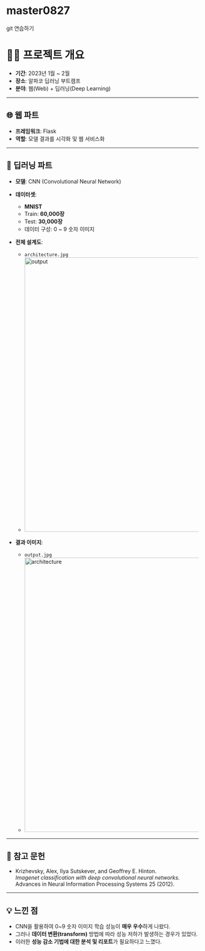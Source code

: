 # master0827
git 연습하기




# 🧑‍💻 프로젝트 개요

- **기간**: 2023년 1월 ~ 2월  
- **장소**: 알파코 딥러닝 부트캠프  
- **분야**: 웹(Web) + 딥러닝(Deep Learning)

---

## 🌐 웹 파트
- **프레임워크**: Flask  
- **역할**: 모델 결과를 시각화 및 웹 서비스화  

---

## 🤖 딥러닝 파트
- **모델**: CNN (Convolutional Neural Network)  
- **데이터셋**:  
  - **MNIST**  
  - Train: **60,000장**  
  - Test: **30,000장**  
  - 데이터 구성: 0 ~ 9 숫자 이미지  

- **전체 설계도**:  
  - `architecture.jpg`
  - <img width="1280" height="720" alt="output" src="https://github.com/user-attachments/assets/0c10c628-1f75-4ced-964e-9988d889d378" />

- **결과 이미지**:  
  - `output.jpg`
  - <img width="1280" height="720" alt="architecture" src="https://github.com/user-attachments/assets/d1a94dcc-187a-43a3-9374-9a76b9ace00f" />

---

## 📖 참고 문헌
- Krizhevsky, Alex, Ilya Sutskever, and Geoffrey E. Hinton.  
  *Imagenet classification with deep convolutional neural networks.*  
  Advances in Neural Information Processing Systems 25 (2012).  

---

## 💡 느낀 점
- CNN을 활용하여 0~9 숫자 이미지 학습 성능이 **매우 우수**하게 나왔다.  
- 그러나 **데이터 변환(transform)** 방법에 따라 성능 저하가 발생하는 경우가 있었다.  
- 이러한 **성능 감소 기법에 대한 분석 및 리포트**가 필요하다고 느꼈다.  
